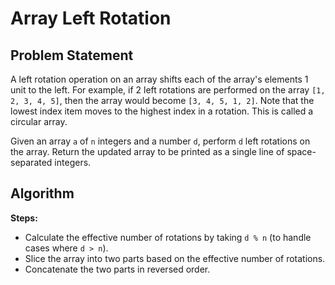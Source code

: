 # Array Left Rotation

## Problem Statement
A left rotation operation on an array shifts each of the array's elements 1 unit to the left. For example, if 2 left rotations are performed on the array `[1, 2, 3, 4, 5]`, then the array would become `[3, 4, 5, 1, 2]`. Note that the lowest index item moves to the highest index in a rotation. This is called a circular array.

Given an array `a` of `n` integers and a number `d`, perform `d` left rotations on the array. Return the updated array to be printed as a single line of space-separated integers.

## Algorithm

 **Steps:**
   - Calculate the effective number of rotations by taking `d % n` (to handle cases where `d > n`).
   - Slice the array into two parts based on the effective number of rotations.
   - Concatenate the two parts in reversed order.
